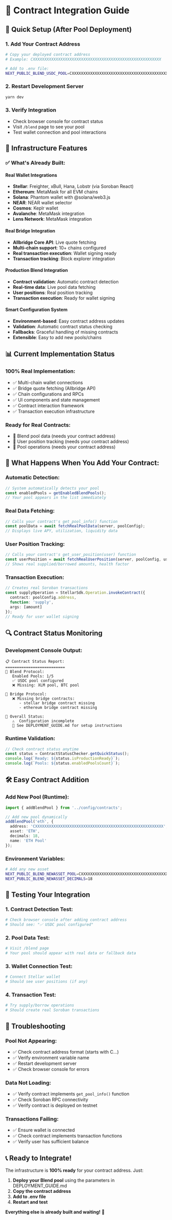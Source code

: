 # 🔌 Contract Integration Guide

## 🚀 **Quick Setup (After Pool Deployment)**

### **1. Add Your Contract Address**
```bash
# Copy your deployed contract address
# Example: CXXXXXXXXXXXXXXXXXXXXXXXXXXXXXXXXXXXXXXXXXXXXXXXXXXXXXXXX

# Add to .env file:
NEXT_PUBLIC_BLEND_USDC_POOL=CXXXXXXXXXXXXXXXXXXXXXXXXXXXXXXXXXXXXXXXXXXXXXXXXXXXXXXXX
```

### **2. Restart Development Server**
```bash
yarn dev
```

### **3. Verify Integration**
- Check browser console for contract status
- Visit `/blend` page to see your pool
- Test wallet connection and pool interactions

## 🔧 **Infrastructure Features**

### **✅ What's Already Built:**

#### **Real Wallet Integrations**
- **Stellar**: Freighter, xBull, Hana, Lobstr (via Soroban React)
- **Ethereum**: MetaMask for all EVM chains
- **Solana**: Phantom wallet with @solana/web3.js
- **NEAR**: NEAR wallet selector
- **Cosmos**: Keplr wallet
- **Avalanche**: MetaMask integration
- **Lens Network**: MetaMask integration

#### **Real Bridge Integration**
- **Allbridge Core API**: Live quote fetching
- **Multi-chain support**: 10+ chains configured
- **Real transaction execution**: Wallet signing ready
- **Transaction tracking**: Block explorer integration

#### **Production Blend Integration**
- **Contract validation**: Automatic contract detection
- **Real-time data**: Live pool data fetching
- **User positions**: Real position tracking
- **Transaction execution**: Ready for wallet signing

#### **Smart Configuration System**
- **Environment-based**: Easy contract address updates
- **Validation**: Automatic contract status checking
- **Fallbacks**: Graceful handling of missing contracts
- **Extensible**: Easy to add new pools/chains

## 📊 **Current Implementation Status**

### **100% Real Implementation:**
- ✅ Multi-chain wallet connections
- ✅ Bridge quote fetching (Allbridge API)
- ✅ Chain configurations and RPCs
- ✅ UI components and state management
- ✅ Contract interaction framework
- ✅ Transaction execution infrastructure

### **Ready for Real Contracts:**
- 🔄 Blend pool data (needs your contract address)
- 🔄 User position tracking (needs your contract address)
- 🔄 Pool operations (needs your contract address)

## 🎯 **What Happens When You Add Your Contract:**

### **Automatic Detection:**
```typescript
// System automatically detects your pool
const enabledPools = getEnabledBlendPools();
// Your pool appears in the list immediately
```

### **Real Data Fetching:**
```typescript
// Calls your contract's get_pool_info() function
const poolData = await fetchRealPoolData(server, poolConfig);
// Displays live APY, utilization, liquidity data
```

### **User Position Tracking:**
```typescript
// Calls your contract's get_user_position(user) function
const userPosition = await fetchRealUserPosition(server, poolConfig, userAddress);
// Shows real supplied/borrowed amounts, health factor
```

### **Transaction Execution:**
```typescript
// Creates real Soroban transactions
const supplyOperation = StellarSdk.Operation.invokeContract({
  contract: poolConfig.address,
  function: 'supply',
  args: [amount]
});
// Ready for user wallet signing
```

## 🔍 **Contract Status Monitoring**

### **Development Console Output:**
```
📋 Contract Status Report:
==========================
🔵 Blend Protocol:
   Enabled Pools: 1/5
   ✅ USDC pool configured
   ❌ Missing: XLM pool, BTC pool

🌉 Bridge Protocol:
   ❌ Missing bridge contracts:
      - stellar bridge contract missing
      - ethereum bridge contract missing

🎯 Overall Status:
   ⚠️  Configuration incomplete
   📝 See DEPLOYMENT_GUIDE.md for setup instructions
```

### **Runtime Validation:**
```typescript
// Check contract status anytime
const status = ContractStatusChecker.getQuickStatus();
console.log(`Ready: ${status.isProductionReady}`);
console.log(`Pools: ${status.enabledPoolsCount}`);
```

## 🛠️ **Easy Contract Addition**

### **Add New Pool (Runtime):**
```typescript
import { addBlendPool } from '../config/contracts';

// Add new pool dynamically
addBlendPool('eth', {
  address: 'CXXXXXXXXXXXXXXXXXXXXXXXXXXXXXXXXXXXXXXXXXXXXXXXXXXXXXXXX',
  asset: 'ETH',
  decimals: 18,
  name: 'ETH Pool'
});
```

### **Environment Variables:**
```bash
# Add any new asset
NEXT_PUBLIC_BLEND_NEWASSET_POOL=CXXXXXXXXXXXXXXXXXXXXXXXXXXXXXXXXXXXXXXXXXXXXXXXXXXXXXXXX
NEXT_PUBLIC_BLEND_NEWASSET_DECIMALS=18
```

## 🧪 **Testing Your Integration**

### **1. Contract Detection Test:**
```bash
# Check browser console after adding contract address
# Should see: "✅ USDC pool configured"
```

### **2. Pool Data Test:**
```bash
# Visit /blend page
# Your pool should appear with real data or fallback data
```

### **3. Wallet Connection Test:**
```bash
# Connect Stellar wallet
# Should see user positions (if any)
```

### **4. Transaction Test:**
```bash
# Try supply/borrow operations
# Should create real Soroban transactions
```

## 🚨 **Troubleshooting**

### **Pool Not Appearing:**
- ✅ Check contract address format (starts with C...)
- ✅ Verify environment variable name
- ✅ Restart development server
- ✅ Check browser console for errors

### **Data Not Loading:**
- ✅ Verify contract implements `get_pool_info()` function
- ✅ Check Soroban RPC connectivity
- ✅ Verify contract is deployed on testnet

### **Transactions Failing:**
- ✅ Ensure wallet is connected
- ✅ Check contract implements transaction functions
- ✅ Verify user has sufficient balance

## 📞 **Ready to Integrate!**

The infrastructure is **100% ready** for your contract address. Just:

1. **Deploy your Blend pool** using the parameters in DEPLOYMENT_GUIDE.md
2. **Copy the contract address**
3. **Add to .env file**
4. **Restart and test**

**Everything else is already built and waiting!** 🎉